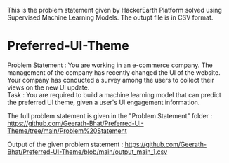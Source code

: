 This is the problem statement given by HackerEarth Platform solved using Supervised Machine Learning Models.
The outupt file is in CSV format. 
# Preferred-UI-Theme
Problem Statement :
You are working in an e-commerce company. The management of the company has recently changed the Ul of the website. Your company has conducted a survey among the users to collect their views on the new Ul update.  
Task : You are required to build a machine learning model that can predict the preferred Ul theme, given a user's Ul engagement information.

The full problem statement is given in the "Problem Statement" folder :
https://github.com/Geerath-Bhat/Preferred-UI-Theme/tree/main/Problem%20Statement

Output of the given problem statement :
https://github.com/Geerath-Bhat/Preferred-UI-Theme/blob/main/output_main_1.csv
